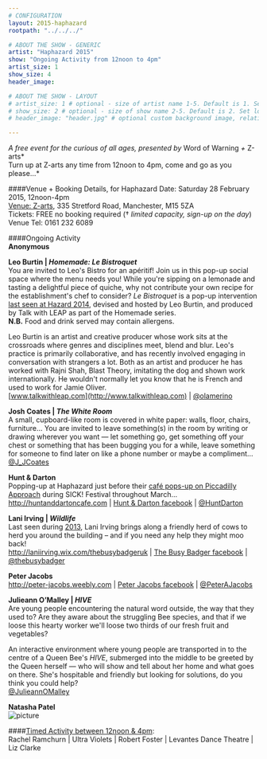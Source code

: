 ```yaml
---
# CONFIGURATION
layout: 2015-haphazard
rootpath: "../../../"

# ABOUT THE SHOW - GENERIC
artist: "Haphazard 2015"
show: "Ongoing Activity from 12noon to 4pm"
artist_size: 1
show_size: 4
header_image:

# ABOUT THE SHOW - LAYOUT
# artist_size: 1 # optional - size of artist name 1-5. Default is 1. Set longer names to lower values
# show_size: 2 # optional - size of show name 2-5. Default is 2. Set longer names to lower values
# header_image: "header.jpg" # optional custom background image, relative to current page

---
```

*A free event for the curious of all ages, presented by* Word of Warning *+* Z-arts*<br>Turn up at Z-arts any time from 12noon to 4pm, come and go as you please…*		

####Venue + Booking Details, for Haphazard
Date: Saturday 28 February 2015, 12noon-4pm    
[Venue: Z-arts](http://www.z-arts.org/about-us/getting-here), 335 Stretford Road, Manchester, M15 5ZA        
Tickets: FREE no booking required († *limited capacity, sign-up on the day*)        
Venue Tel: 0161 232 6089

####Ongoing Activity        
**Anonymous**       
        
**Leo Burtin | *Homemade: Le Bistroquet***      
You are invited to Leo's Bistro for an apéritif! Join us in this pop-up social space where the menu needs you! While you're sipping on a lemonade and tasting a delightful piece of quiche, why not contribute your own recipe for the establishment's chef to consider? *Le Bistroquet* is a pop-up intervention [last seen at Hazard 2014](/archive/2014-hazard/ongoing), devised and hosted by Leo Burtin, and produced by Talk with LEAP as part of the Homemade series.        
**N.B.** Food and drink served may contain allergens.       
        
Leo Burtin is an artist and creative producer whose work sits at the crossroads where genres and disciplines meet, blend and blur. Leo's practice is primarily collaborative, and has recently involved engaging in conversation with strangers a lot. Both as an artist and producer he has worked with Rajni Shah, Blast Theory, imitating the dog and shown work internationally. He wouldn't normally let you know that he is French and used to work for Jamie Oliver.          
[www.talkwithleap.com](http://www.talkwithleap.com) | [@olamerino](http://twitter.com/olamerino)        
        
**Josh Coates | *The White Room***       
A small, cupboard-like room is covered in white paper: walls, floor, chairs, furniture… You are invited to leave something(s) in the room by writing or drawing wherever you want — let something go, get something off your chest or something that has been bugging you for a while, leave something for someone to find later on like a phone number or maybe a compliment…       
[@J_JCoates](http://twitter.com/J_JCoates)
        
**Hunt & Darton**       
Popping-up at Haphazard just before their [café pops-up on Piccadilly Approach](/current/2015-spring/h&d) during SICK! Festival throughout March…          
<http://huntanddartoncafe.com> | [Hunt & Darton facebook](http://www.facebook.com/hunt.darton) | [@HuntDarton](http://twitter.com/HuntDarton)        
        
**Lani Irving | *Wildlife***        
Last seen during [2013](/archive/2013-spring/haphazard), Lani Irving brings along a friendly herd of cows to herd you around the building – and if you need any help they might moo back!        
<http://laniirving.wix.com/thebusybadgeruk> | [The Busy Badger facebook](http://www.facebook.com/thebusybadger) | [@thebusybadger](http://twitter.com/thebusybadger)          
        
**Peter Jacobs**        
<http://peter-jacobs.weebly.com> | [Peter Jacobs facebook](http://www.facebook.com/mrpeterjacobs) | [@PeterAJacobs](http://twitter.com/PeterAJacobs)        
        
**Julieann O’Malley | *HIVE***          
Are young people encountering the natural word outside, the way that they used to? Are they aware about the struggling Bee species, and that if we loose this hearty worker we'll loose two thirds of our fresh fruit and vegetables?          
        
An interactive environment where young people are transported in to the centre of a Queen Bee's *HIVE*, submerged into the middle to be greeted by the Queen herself — who will show and tell about her home and what goes on there. She's hospitable and friendly but looking for solutions, do you think you could help?        
[@JulieannOMalley](http://twitter.com/JulieannOMalley)      
        
**Natasha Patel**       
![picture](.jpg)        
        
####[Timed Activity between 12noon & 4pm](/current/2015-haphazard/timed):		
Rachel Ramchurn | Ultra Violets | Robert Foster | Levantes Dance Theatre | Liz Clarke
